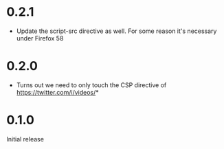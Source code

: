 # 0.2.1

- Update the script-src directive as well. For some reason it's necessary under Firefox 58
# 0.2.0

- Turns out we need to only touch the CSP directive of https://twitter.com/i/videos/*
# 0.1.0

Initial release